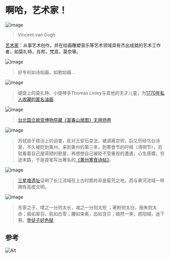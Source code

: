 # 啊哈，艺术家！

![image](https://user-images.githubusercontent.com/101451057/158010557-d3564d88-cc23-400e-bdc9-cd3869754899.png)
> Vincent van Gogh

[艺术家](https://baike.baidu.com/item/%E8%89%BA%E6%9C%AF%E5%AE%B6/23418)：从事艺术创作，并在绘画雕塑音乐等艺术领域具有杰出成就的艺术工作者，如莫扎特，肖邦，梵高，莫奈等。

![image](https://user-images.githubusercontent.com/101451057/158010591-015e8e8f-6e9c-4964-852f-e36445010b32.png)
> 好专利如诗如画，如歌如器...

![image](https://user-images.githubusercontent.com/101451057/158011280-ed4a1b06-ff02-4578-9dcc-ef0373a658e1.png)
> 键盘上的莫扎特、小提琴手Thomas Linley与其他的天才儿童，为[1770年私人收藏的匿名油画](https://zh.wikipedia.org/wiki/%E6%B2%83%E5%B0%94%E5%A4%AB%E5%86%88%C2%B7%E9%98%BF%E9%A9%AC%E5%BE%B7%E4%B9%8C%E6%96%AF%C2%B7%E8%8E%AB%E6%89%8E%E7%89%B9)

![image](https://user-images.githubusercontent.com/101451057/158010688-f84c2a24-4609-402e-bbb6-5e5839e81ee2.png)
> [台北国立故宫博物院藏《富春山居图》无用师卷](https://zh.wikipedia.org/wiki/%E5%AF%8C%E6%98%A5%E5%B1%B1%E5%B1%85%E5%9B%BE)

![image](https://user-images.githubusercontent.com/101451057/158010722-ed2813f0-8a3d-47cf-abcc-cfedd70eb6c0.png)
> 苏轼由于政治上的迫害，反对王安石变法，被调离京师，后又历经乌台诗案，不久被贬到黄州，来到黄州的第三年，到寒食节的时候（清明节），苏轼看着自己屋简陋的房屋，再想想自己被贬不受重视的遭遇，心生感慨，穷途末路，于是提笔写出著名的[《黄州寒食诗帖》](https://www.sohu.com/a/327300591_120094474)。

![image](https://user-images.githubusercontent.com/101451057/158010794-c52645d5-8c27-406a-842f-46a2051a600c.png)
> [三星堆遗址](https://zh.wikipedia.org/wiki/%E4%B8%89%E6%98%9F%E5%A0%86%E9%81%97%E5%9D%80)证明了长江流域在上古时期并非是蛮荒之地，而与黄河流域一样拥有高度文明。

![image](https://user-images.githubusercontent.com/101451057/158010983-ac6452eb-0671-4b0c-9059-2ed6d9aca169.png)
> 东家之子，增之一分则太长，减之一分则太短 ；著粉则太白，施朱则太赤；眉如翠羽，肌如白雪；腰如束素，齿如含贝；嫣然一笑，惑阳城，迷下蔡。[登徒子好色赋](https://baike.baidu.com/item/%E7%99%BB%E5%BE%92%E5%AD%90%E5%A5%BD%E8%89%B2%E8%B5%8B/2482573)



## 参考

![Alt](https://repobeats.axiom.co/api/embed/f44b47e54dcc10fc93f2ee8ee05ef5e4d21a4791.svg "Repobeats analytics image")
